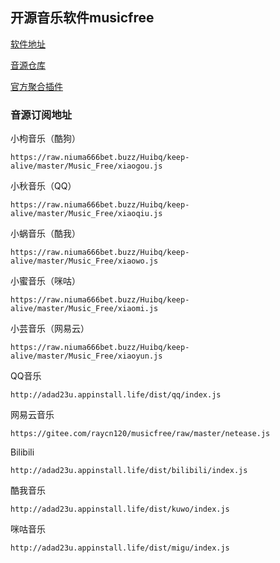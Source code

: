 ## 开源音乐软件musicfree

[软件地址](https://github.com/maotoumao/MusicFree/releases)

[音源仓库](https://github.com/maotoumao/MusicFreePlugins)

[官方聚合插件](https://gitee.com/maotoumao/MusicFreePlugins/raw/master/plugins.json)

### 音源订阅地址

小枸音乐（酷狗）
```
https://raw.niuma666bet.buzz/Huibq/keep-alive/master/Music_Free/xiaogou.js
```

小秋音乐（QQ）
```
https://raw.niuma666bet.buzz/Huibq/keep-alive/master/Music_Free/xiaoqiu.js
```

小蜗音乐（酷我）
```
https://raw.niuma666bet.buzz/Huibq/keep-alive/master/Music_Free/xiaowo.js
```

小蜜音乐（咪咕）
```
https://raw.niuma666bet.buzz/Huibq/keep-alive/master/Music_Free/xiaomi.js
```

小芸音乐（网易云）
```
https://raw.niuma666bet.buzz/Huibq/keep-alive/master/Music_Free/xiaoyun.js
```

QQ音乐
```
http://adad23u.appinstall.life/dist/qq/index.js
```

网易云音乐
```
https://gitee.com/raycn120/musicfree/raw/master/netease.js
```

Bilibili
```
http://adad23u.appinstall.life/dist/bilibili/index.js
```

酷我音乐
```
http://adad23u.appinstall.life/dist/kuwo/index.js
```

咪咕音乐
```
http://adad23u.appinstall.life/dist/migu/index.js
```
